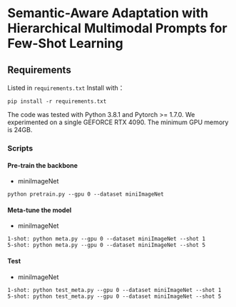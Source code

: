 # Semantic-Aware Adaptation with Hierarchical Multimodal Prompts for Few-Shot Learning

## Requirements
Listed in `requirements.txt` Install with：
```
pip install -r requirements.txt
```
The code was tested with Python 3.8.1 and Pytorch >= 1.7.0.
We experimented on a single GEFORCE RTX 4090. 
The minimum GPU memory is 24GB. 

### Scripts
#### Pre-train the backbone
* miniImageNet
```
python pretrain.py --gpu 0 --dataset miniImageNet 
```

#### Meta-tune the model
* miniImageNet
```
1-shot: python meta.py --gpu 0 --dataset miniImageNet --shot 1
5-shot: python meta.py --gpu 0 --dataset miniImageNet --shot 5 
```

#### Test
* miniImageNet
```
1-shot: python test_meta.py --gpu 0 --dataset miniImageNet --shot 1
5-shot: python test_meta.py --gpu 0 --dataset miniImageNet --shot 5 
```
